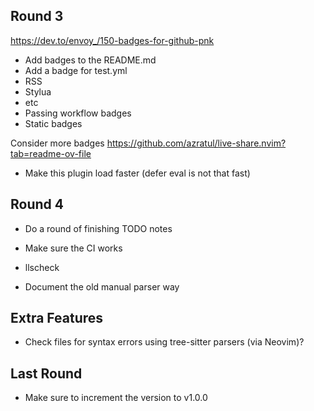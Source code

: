 ## Round 3
https://dev.to/envoy_/150-badges-for-github-pnk

- Add badges to the README.md
 - Add a badge for test.yml
 - RSS
 - Stylua
 - etc
 - Passing workflow badges
 - Static badges

Consider more badges
https://github.com/azratul/live-share.nvim?tab=readme-ov-file

- Make this plugin load faster (defer eval is not that fast)


## Round 4
- Do a round of finishing TODO notes
- Make sure the CI works
 - llscheck

- Document the old manual parser way


## Extra Features
- Check files for syntax errors using tree-sitter parsers (via Neovim)?


## Last Round
- Make sure to increment the version to v1.0.0
